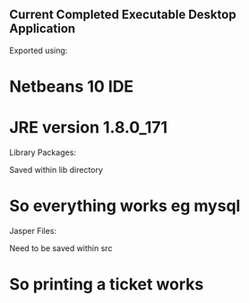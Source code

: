 Current Completed Executable Desktop Application
------------------------------------------------
Exported using:

Netbeans 10 IDE
============================
JRE version 1.8.0_171
============================
Library Packages:

Saved within lib directory

So everything works eg mysql
============================
Jasper Files:

Need to be saved within src

So printing a ticket works
============================
